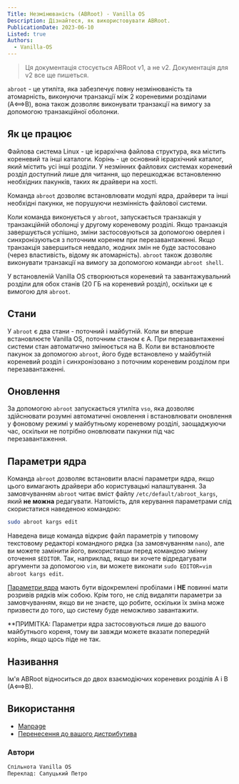 ```yaml
---
Title: Незмінюваність (ABRoot) - Vanilla OS
Description: Дізнайтеся, як використовувати ABRoot.
PublicationDate: 2023-06-10
Listed: true
Authors: 
  - Vanilla-OS
---
```


> Ця документація стосується ABRoot v1, а не v2. Документація для v2 все ще пишеться.

`abroot` - це утиліта, яка забезпечує повну незмінюваність та атомарність, виконуючи транзакції між 2 кореневими розділами (A⟺B), вона також дозволяє виконувати транзакції на вимогу за допомогою транзакційної оболонки.

## Як це працює

Файлова система Linux - це ієрархічна файлова структура, яка містить кореневий та інші каталоги.
Корінь - це основний ієрархічний каталог, який містить усі інші розділи.
У незмінних файлових системах кореневий розділ доступний лише для читання, що перешкоджає встановленню необхідних пакунків, таких як драйвери на хості.

Команда `abroot` дозволяє встановлювати модулі ядра, драйвери та інші необхідні пакунки, не порушуючи незмінність файлової системи.

Коли команда виконується у `abroot`, запускається транзакція у транзакційній оболонці у другому кореневому розділі. Якщо транзакція завершується успішно, зміни застосовуються за допомогою оверлея і синхронізуються з поточним коренем при перезавантаженні. Якщо транзакція завершиться невдало, жодних змін не буде застосовано (через властивість, відому як атомарність). `abroot` також дозволяє виконувати транзакції на вимогу за допомогою команди `abroot shell`.

У встановленій Vanilla OS створюються кореневий та завантажувальний розділи для обох станів (20 ГБ на кореневий розділ), оскільки це є вимогою для `abroot`.

## Стани

У `abroot` є два стани - поточний і майбутній. Коли ви вперше встановлюєте Vanilla OS, поточним станом є A. При перезавантаженні системи стан автоматично змінюється на B. Коли ви встановлюєте пакунок за допомогою `abroot`, його буде встановлено у майбутній кореневий розділ і синхронізовано з поточним кореневим розділом при перезавантаженні.

## Оновлення

За допомогою `abroot` запускається утиліта `vso`, яка дозволяє здійснювати розумні автоматичні оновлення і встановлювати оновлення у фоновому режимі у майбутньому кореневому розділі, заощаджуючи час, оскільки не потрібно оновлювати пакунки під час перезавантаження.

## Параметри ядра

Команда `abroot` дозволяє встановити власні параметри ядра, якщо цього вимагають драйвери або користувацькі налаштування. За замовчуванням `abroot` читає вміст файлу `/etc/default/abroot_kargs`, який **не можна** редагувати. Натомість, для керування параметрами слід скористатися наведеною командою:

```bash
sudo abroot kargs edit
```

Наведена вище команда відкриє файл параметрів у типовому текстовому редакторі командного рядка (за замовчуванням `nano`), але ви можете замінити його, використавши перед командою змінну оточення `$EDITOR`. Так, наприклад, якщо ви хочете відредагувати аргументи за допомогою `vim`, ви можете виконати `sudo EDITOR=vim abroot kargs edit`.

[Параметри ядра](https://www.kernel.org/doc/html/v4.14/admin-guide/kernel-parameters.html) мають бути відокремлені пробілами і **НЕ** повинні мати розривів рядків між собою. Крім того, не слід видаляти параметри за замовчуванням, якщо ви не знаєте, що робите, оскільки їх зміна може призвести до того, що систему буде неможливо завантажити.

**ПРИМІТКА: Параметри ядра застосовуються лише до вашого майбутнього кореня, тому ви завжди можете вказати попередній корінь, якщо щось піде не так.

## Називання

Ім'я ABRoot відноситься до двох взаємодіючих кореневих розділів A і B (A⟺B).

## Використання

- [Manpage](abroot)
- [Перенесення до вашого дистрибутива](abroot-porting)

### Автори

```md
Спільнота Vanilla OS
Переклад: Сапуцький Петро
```
